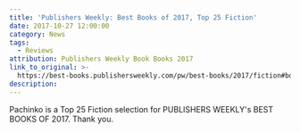 ```yaml
---
title: 'Publishers Weekly: Best Books of 2017, Top 25 Fiction'
date: 2017-10-27 12:00:00
category: News
tags:
  - Reviews
attribution: Publishers Weekly Book Books 2017
link_to_original: >-
  https://best-books.publishersweekly.com/pw/best-books/2017/fiction#book/book-16
description:
---
```



Pachinko is a Top 25 Fiction selection for PUBLISHERS WEEKLY's BEST BOOKS OF 2017. Thank you.&nbsp;